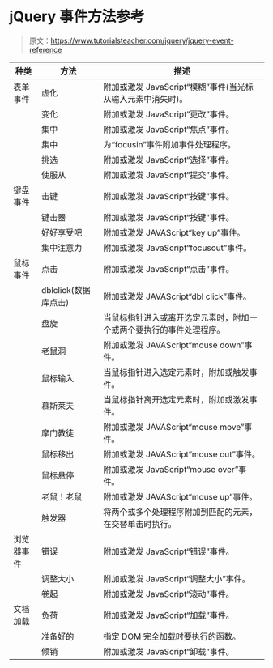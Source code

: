 # jQuery 事件方法参考

> 原文：<https://www.tutorialsteacher.com/jquery/jquery-event-reference>

| 种类 | 方法 | 描述 |
| --- | --- | --- |
| 表单事件 | 虚化 | 附加或激发 JavaScript“模糊”事件(当光标从输入元素中消失时)。 |
|  | 变化 | 附加或激发 JavaScript“更改”事件。 |
|  | 集中 | 附加或激发 JavaScript“焦点”事件。 |
|  | 集中 | 为“focusin”事件附加事件处理程序。 |
|  | 挑选 | 附加或激发 JavaScript“选择”事件。 |
|  | 使服从 | 附加或激发 JavaScript“提交”事件。 |
| 键盘事件 | 击键 | 附加或激发 JavaScript“按键”事件。 |
|  | 键击器 | 附加或激发 JavaScript“按键”事件。 |
|  | 好好享受吧 | 附加或激发 JAVAScript“key up”事件。 |
|  | 集中注意力 | 附加或激发 JavaScript“focusout”事件。 |
| 鼠标事件 | 点击 | 附加或激发 JavaScript“点击”事件。 |
|  | dblclick(数据库点击) | 附加或激发 JAVAScript“dbl click”事件。 |
|  | 盘旋 | 当鼠标指针进入或离开选定元素时，附加一个或两个要执行的事件处理程序。 |
|  | 老鼠洞 | 附加或激发 JAVAScript“mouse down”事件。 |
|  | 鼠标输入 | 当鼠标指针进入选定元素时，附加或触发事件。 |
|  | 慕斯莱夫 | 当鼠标指针离开选定元素时，附加或激发事件。 |
|  | 摩门教徒 | 附加或激发 JAVAScript“mouse move”事件。 |
|  | 鼠标移出 | 附加或激发 JAVAScript“mouse out”事件。 |
|  | 鼠标悬停 | 附加或激发 JavaScript“mouse over”事件。 |
|  | 老鼠！老鼠 | 附加或激发 JAVAScript“mouse up”事件。 |
|  | 触发器 | 将两个或多个处理程序附加到匹配的元素，在交替单击时执行。 |
| 浏览器事件 | 错误 | 附加或激发 JavaScript“错误”事件。 |
|  | 调整大小 | 附加或激发 JavaScript“调整大小”事件。 |
|  | 卷起 | 附加或激发 JavaScript“滚动”事件。 |
| 文档加载 | 负荷 | 附加或激发 JavaScript“加载”事件。 |
|  | 准备好的 | 指定 DOM 完全加载时要执行的函数。 |
|  | 倾销 | 附加或激发 JavaScript“卸载”事件。 |